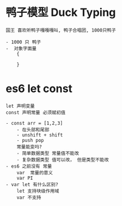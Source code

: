 # 鸭子模型 Duck Typing

    国王 喜欢听鸭子嘎嘎嘎叫, 鸭子合唱团, 1000只鸭子

    - 1000 只 鸭子
    -  对象字面量 
        {

        }

# es6 let const
    let 声明变量
    const 声明常量 必须赋初值

    - const arr = [1,2,3]
        - 在头部和尾部
        - unshift + shift
        - push pop
        常量能变吗?
        - 简单数据类型 常量值不能改
        - 复杂数据类型 值可以改， 但是类型不能改
    - es6 之前没有 常量
        var  常量的意义
        var PI 
    - var let 有什么区别?
        let 支持块级作用域
        var 不支持